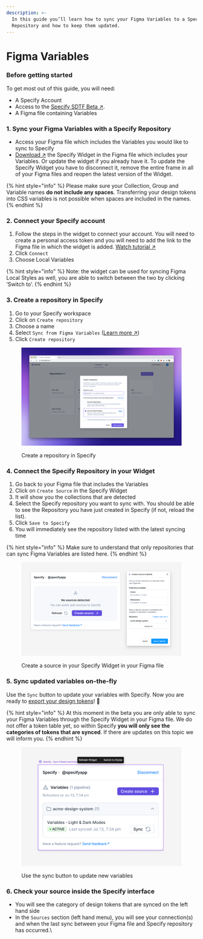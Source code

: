 ```yaml
---
description: >-
  In this guide you’ll learn how to sync your Figma Variables to a Specify
  Repository and how to keep them updated.
---
```


# Figma Variables

### Before getting started

To get most out of this guide, you will need:

* A Specify Account
* Access to the [Specify SDTF Beta ↗](https://specify.typeform.com/to/sKM7DAqW?typeform-source=specifyapp.com#source=docs).
* A Figma file containing Variables

### 1. Sync your Figma Variables with a Specify Repository

* Access your Figma file which includes the Variables you would like to sync to Specify
* [Download ↗](https://www.figma.com/community/widget/1182723580740552626/Specify---Sync-Tokens-and-Assets) the Specify Widget in the Figma file which includes your Variables. Or update the widget if you already have it. To update the Specify Widget you have to disconnect it, remove the entire frame in all of your Figma files and reopen the latest version of the Widget.

{% hint style="info" %}
Please make sure your Collection, Group and Variable names **do not include any spaces**. Transferring your design tokens into CSS variables is not possible when spaces are included in the names.
{% endhint %}

### 2. Connect your Specify account

1. Follow the steps in the widget to connect your account. You will need to create a personal access token and you will need to add the link to the Figma file in which the widget is added. [Watch tutorial ↗](https://help.specifyapp.com/en/articles/6837203-how-to-use-the-figma-widget)
2. Click `Connect`
3. Choose Local Variables

{% hint style="info" %}
Note: the widget can be used for syncing Figma Local Styles as well, you are able to switch between the two by clicking ‘Switch to’.
{% endhint %}

### 3. Create a repository in Specify

1. Go to your Specify workspace
2. Click on `Create repository`
3. Choose a name
4. Select `Sync from Figma Variables` ([Learn more ↗︎](https://help.specifyapp.com/en/articles/7983267-what-type-of-repository-do-i-need))
5. Click `Create repository`

<figure><img src="../.gitbook/assets/Create repository.png" alt=""><figcaption><p>Create a repository in Specify</p></figcaption></figure>

### 4. Connect the Specify Repository in your Widget

1. Go back to your Figma file that includes the Variables
2. Click on `Create Source` in the Specify Widget
3. It will show you the collections that are detected
4. Select the Specify repository you want to sync with. You should be able to see the Repository you have just created in Specify (if not, reload the list).
5. Click `Save to Specify`
6. You will immediately see the repository listed with the latest syncing time

{% hint style="info" %}
Make sure to understand that only repositories that can sync Figma Variables are listed here.
{% endhint %}

<figure><img src="../.gitbook/assets/Create source.png" alt=""><figcaption><p>Create a source in your Specify Widget in your Figma file</p></figcaption></figure>

### 5. Sync updated variables on-the-fly

Use the `Sync` button to update your variables with Specify. Now you are ready to [export your design tokens](getting-started-2.md)! 🎉&#x20;

{% hint style="info" %}
At this moment in the beta you are only able to sync your Figma Variables through the Specify Widget in your Figma file. We do not offer a token table yet, so within Specify **you will only see the categories of tokens that are synced**. If there are updates on this topic we will inform you.
{% endhint %}



<figure><img src="../.gitbook/assets/Sources overview widget.png" alt=""><figcaption><p>Use the sync button to update new variables</p></figcaption></figure>



### 6. Check your source inside the Specify interface

* You will see the category of design tokens that are synced on the left hand side
* In the `Sources` section (left hand menu), you will see your connection(s) and when the last sync between your Figma file and Specify repository has occurred.\
